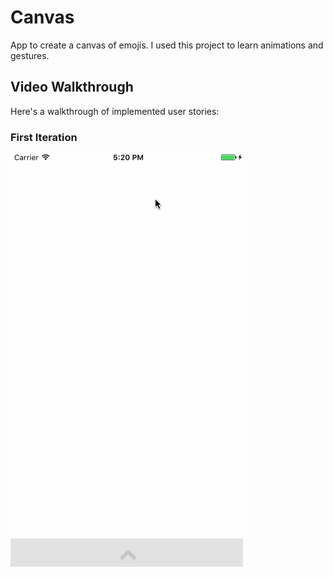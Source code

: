# Canvas
App to create a canvas of emojis. I used this project to learn animations and gestures.

## Video Walkthrough 

Here's a walkthrough of implemented user stories:

### First Iteration
![logo](https://github.com/changrif/Canvas/blob/master/canvasDemo1.gif)
